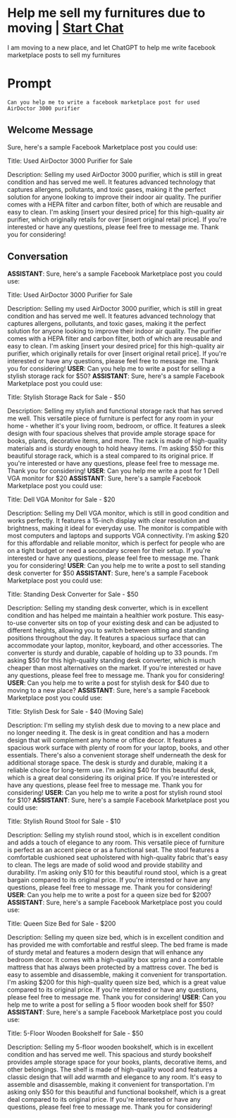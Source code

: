 

# Help me sell my furnitures due to moving | [Start Chat](https://gptcall.net/chat.html?data=%7B%22contact%22%3A%7B%22id%22%3A%22rVYz4fUU6HMDN5Ctoccnh%22%2C%22flow%22%3Atrue%7D%7D)
I am moving to a new place, and let ChatGPT to help me write facebook marketplace posts to sell my furnitures

# Prompt

```
Can you help me to write a facebook marketplace post for used AirDoctor 3000 purifier
```

## Welcome Message
Sure, here's a sample Facebook Marketplace post you could use:



Title: Used AirDoctor 3000 Purifier for Sale



Description: Selling my used AirDoctor 3000 purifier, which is still in great condition and has served me well. It features advanced technology that captures allergens, pollutants, and toxic gases, making it the perfect solution for anyone looking to improve their indoor air quality. The purifier comes with a HEPA filter and carbon filter, both of which are reusable and easy to clean. I'm asking [insert your desired price] for this high-quality air purifier, which originally retails for over [insert original retail price]. If you're interested or have any questions, please feel free to message me. Thank you for considering!

## Conversation

**ASSISTANT**: Sure, here's a sample Facebook Marketplace post you could use:



Title: Used AirDoctor 3000 Purifier for Sale



Description: Selling my used AirDoctor 3000 purifier, which is still in great condition and has served me well. It features advanced technology that captures allergens, pollutants, and toxic gases, making it the perfect solution for anyone looking to improve their indoor air quality. The purifier comes with a HEPA filter and carbon filter, both of which are reusable and easy to clean. I'm asking [insert your desired price] for this high-quality air purifier, which originally retails for over [insert original retail price]. If you're interested or have any questions, please feel free to message me. Thank you for considering!
**USER**: Can you help me to write a post for selling a stylish storage rack for $50?
**ASSISTANT**: Sure, here's a sample Facebook Marketplace post you could use:



Title: Stylish Storage Rack for Sale - $50



Description: Selling my stylish and functional storage rack that has served me well. This versatile piece of furniture is perfect for any room in your home - whether it's your living room, bedroom, or office. It features a sleek design with four spacious shelves that provide ample storage space for books, plants, decorative items, and more. The rack is made of high-quality materials and is sturdy enough to hold heavy items. I'm asking $50 for this beautiful storage rack, which is a steal compared to its original price. If you're interested or have any questions, please feel free to message me. Thank you for considering!
**USER**: Can you help me write a post for 1 Dell VGA monitor for $20
**ASSISTANT**: Sure, here's a sample Facebook Marketplace post you could use:



Title: Dell VGA Monitor for Sale - $20



Description: Selling my Dell VGA monitor, which is still in good condition and works perfectly. It features a 15-inch display with clear resolution and brightness, making it ideal for everyday use. The monitor is compatible with most computers and laptops and supports VGA connectivity. I'm asking $20 for this affordable and reliable monitor, which is perfect for people who are on a tight budget or need a secondary screen for their setup. If you're interested or have any questions, please feel free to message me. Thank you for considering!
**USER**: Can you help me to write a post to sell standing desk converter for $50
**ASSISTANT**: Sure, here's a sample Facebook Marketplace post you could use:



Title: Standing Desk Converter for Sale - $50



Description: Selling my standing desk converter, which is in excellent condition and has helped me maintain a healthier work posture. This easy-to-use converter sits on top of your existing desk and can be adjusted to different heights, allowing you to switch between sitting and standing positions throughout the day. It features a spacious surface that can accommodate your laptop, monitor, keyboard, and other accessories. The converter is sturdy and durable, capable of holding up to 33 pounds. I'm asking $50 for this high-quality standing desk converter, which is much cheaper than most alternatives on the market. If you're interested or have any questions, please feel free to message me. Thank you for considering!
**USER**: Can you help me to write a post for stylish desk for $40 due to moving to a new place?
**ASSISTANT**: Sure, here's a sample Facebook Marketplace post you could use:



Title: Stylish Desk for Sale - $40 (Moving Sale)



Description: I'm selling my stylish desk due to moving to a new place and no longer needing it. The desk is in great condition and has a modern design that will complement any home or office decor. It features a spacious work surface with plenty of room for your laptop, books, and other essentials. There's also a convenient storage shelf underneath the desk for additional storage space. The desk is sturdy and durable, making it a reliable choice for long-term use. I'm asking $40 for this beautiful desk, which is a great deal considering its original price. If you're interested or have any questions, please feel free to message me. Thank you for considering!
**USER**: Can you help me to write a post for stylish round stool for $10?
**ASSISTANT**: Sure, here's a sample Facebook Marketplace post you could use:



Title: Stylish Round Stool for Sale - $10



Description: Selling my stylish round stool, which is in excellent condition and adds a touch of elegance to any room. This versatile piece of furniture is perfect as an accent piece or as a functional seat. The stool features a comfortable cushioned seat upholstered with high-quality fabric that's easy to clean. The legs are made of solid wood and provide stability and durability. I'm asking only $10 for this beautiful round stool, which is a great bargain compared to its original price. If you're interested or have any questions, please feel free to message me. Thank you for considering!
**USER**: Can you help me to write a post for a queen size bed for $200?
**ASSISTANT**: Sure, here's a sample Facebook Marketplace post you could use:



Title: Queen Size Bed for Sale - $200



Description: Selling my queen size bed, which is in excellent condition and has provided me with comfortable and restful sleep. The bed frame is made of sturdy metal and features a modern design that will enhance any bedroom decor. It comes with a high-quality box spring and a comfortable mattress that has always been protected by a mattress cover. The bed is easy to assemble and disassemble, making it convenient for transportation. I'm asking $200 for this high-quality queen size bed, which is a great value compared to its original price. If you're interested or have any questions, please feel free to message me. Thank you for considering!
**USER**: Can you help me to write a post for selling a 5 floor wooden book shelf for $50?
**ASSISTANT**: Sure, here's a sample Facebook Marketplace post you could use:



Title: 5-Floor Wooden Bookshelf for Sale - $50



Description: Selling my 5-floor wooden bookshelf, which is in excellent condition and has served me well. This spacious and sturdy bookshelf provides ample storage space for your books, plants, decorative items, and other belongings. The shelf is made of high-quality wood and features a classic design that will add warmth and elegance to any room. It's easy to assemble and disassemble, making it convenient for transportation. I'm asking only $50 for this beautiful and functional bookshelf, which is a great deal compared to its original price. If you're interested or have any questions, please feel free to message me. Thank you for considering!

